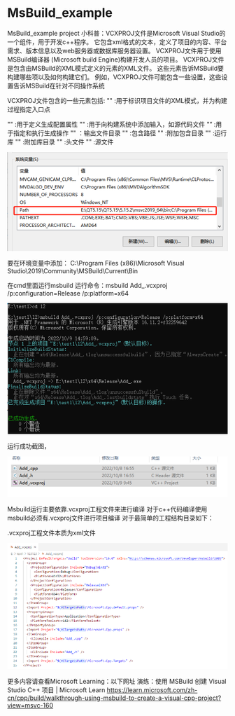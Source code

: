 # MsBuild_example
MsBuild_example project
小科普：VCXPROJ文件是Microsoft Visual Studio的一个组件，用于开发c++程序。 它包含xml格式的文本，定义了项目的内容、平台需求、版本信息以及web服务器或数据库服务器设置。 VCXPROJ文件用于使用MSBuild编译器 (Microsoft build Engine)构建开发人员的项目。
VCXPROJ文件是包含由MSBuild的XML模式定义的元素的XML文件。 这些元素告诉MSBuild要构建哪些项以及如何构建它们。 例如，VCXPROJ文件可能包含一些设置，这些设置告诉MSBuild在针对不同操作系统

VCXPROJ文件包含的一些元素包括:
"<Project>" :用于标识项目文件的XML模式，并为构建过程指定入口点
 
"<PropertyGroup>" :用于定义生成配置属性
"<ItemGroup>" :用于向构建系统中添加输入，如源代码文件
"<Target>” :用于指定和执行生成操作
"<OutDir>" ：输出文件目录
"<IncludePath>" :包含路径
"<AdditionalIncludeDirectories>" :附加包含目录
"<RuntimeLibrary>" :运行库
"<AdditionalLibraryDirectories>" :附加库目录
"<ClInclude>" :头文件
"<ClCompile>" :源文件

![img](https://github.com/zhaikr/MsBuild_example/blob/main/doc/image/image1.jpg) 

要在环境变量中添加：
C:\Program Files (x86)\Microsoft Visual Studio\2019\Community\MSBuild\Current\Bin

在cmd里面运行msbuild
运行命令：msbuild Add_.vcxproj /p:configuration=Release /p:platform=x64
 
![img](https://github.com/zhaikr/MsBuild_example/blob/main/doc/image/image2.jpg)
 
运行成功截图，

![img](https://github.com/zhaikr/MsBuild_example/blob/main/doc/image/image3.jpg)

Msbuild运行主要依靠.vcxproj工程文件来进行编译
对于c++代码编译使用msbuild必须有.vcxproj文件进行项目编译
对于最简单的工程结构目录如下：
 
.vcxproj工程文件本质为xml文件

![img](https://github.com/zhaikr/MsBuild_example/blob/main/doc/image/image4.jpg)
 
更多内容请查看Microsoft Learning：以下网址
演练：使用 MSBuild 创建 Visual Studio C++ 项目 | Microsoft Learn
https://learn.microsoft.com/zh-cn/cpp/build/walkthrough-using-msbuild-to-create-a-visual-cpp-project?view=msvc-160
